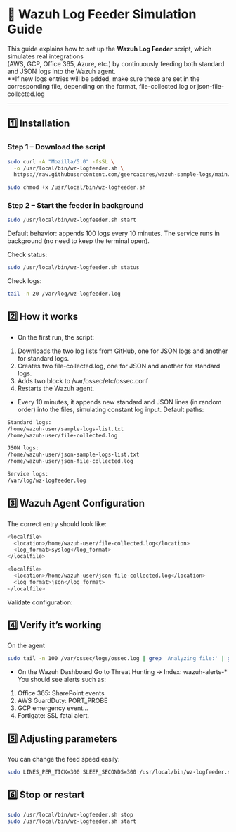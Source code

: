 # 🧩 Wazuh Log Feeder Simulation Guide

This guide explains how to set up the **Wazuh Log Feeder** script, which simulates real integrations  
(AWS, GCP, Office 365, Azure, etc.) by continuously feeding both standard and JSON logs into the Wazuh agent.  
**If new logs entries will be added, make sure these are set in the corresponding file, depending on the format, file-collected.log or json-file-collected.log

---

## 1️⃣ Installation

### Step 1 – Download the script
```bash
sudo curl -A "Mozilla/5.0" -fsSL \
  -o /usr/local/bin/wz-logfeeder.sh \
  https://raw.githubusercontent.com/geercaceres/wazuh-sample-logs/main/wz-logfeeder.sh

sudo chmod +x /usr/local/bin/wz-logfeeder.sh

```

### Step 2 – Start the feeder in background
```bash
sudo /usr/local/bin/wz-logfeeder.sh start
```
Default behavior: appends 100 logs every 10 minutes.
The service runs in background (no need to keep the terminal open).

Check status:
```bash
sudo /usr/local/bin/wz-logfeeder.sh status
```
Check logs:
```bash
tail -n 20 /var/log/wz-logfeeder.log
```


## 2️⃣ How it works

- On the first run, the script:
1. Downloads the two log lists from GitHub, one for JSON logs and another for standard logs.
2. Creates two file-collected.log, one for JSON and another for standard logs.
3. Adds two <localfile> block to /var/ossec/etc/ossec.conf
4. Restarts the Wazuh agent.

- Every 10 minutes, it appends new standard and JSON lines (in random order) into the files, simulating constant log input.
Default paths:
```bash
Standard logs:
/home/wazuh-user/sample-logs-list.txt
/home/wazuh-user/file-collected.log

JSON logs:
/home/wazuh-user/json-sample-logs-list.txt
/home/wazuh-user/json-file-collected.log

Service logs:
/var/log/wz-logfeeder.log
```
## 3️⃣ Wazuh Agent Configuration

The correct <localfile> entry should look like:

```bash
<localfile>
  <location>/home/wazuh-user/file-collected.log</location>
  <log_format>syslog</log_format>
</localfile>

<localfile>
  <location>/home/wazuh-user/json-file-collected.log</location>
  <log_format>json</log_format>
</localfile>

```

Validate configuration:

## 4️⃣ Verify it’s working
On the agent
```bash
sudo tail -n 100 /var/ossec/logs/ossec.log | grep 'Analyzing file:' | grep file-collected
```
- On the Wazuh Dashboard
Go to Threat Hunting → Index: wazuh-alerts-*
You should see alerts such as:

1. Office 365: SharePoint events
2. AWS GuardDuty: PORT_PROBE
3. GCP emergency event...
4. Fortigate: SSL fatal alert.

## 5️⃣ Adjusting parameters
You can change the feed speed easily:
```bash
sudo LINES_PER_TICK=300 SLEEP_SECONDS=300 /usr/local/bin/wz-logfeeder.sh start
```

## 6️⃣ Stop or restart
```bash
sudo /usr/local/bin/wz-logfeeder.sh stop
sudo /usr/local/bin/wz-logfeeder.sh start
```
